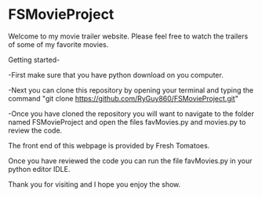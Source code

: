 # FSMovieProject
Welcome to my movie trailer website.
Please feel free to watch the trailers of some of my favorite movies.

Getting started-

-First make sure that you have python download on you computer.

-Next you can clone this repository by opening your terminal and typing the command "git clone https://github.com/RyGuy860/FSMovieProject.git"

-Once you have cloned the repository you will want to navigate to the folder named FSMovieProject and open the files favMovies.py and movies.py to review the code.

The front end of this webpage is provided by Fresh Tomatoes.

Once you have reviewed the code you can run the file favMovies.py in your python editor IDLE.

Thank you for visiting and I hope you enjoy the show. 
